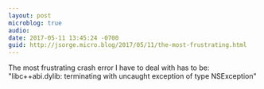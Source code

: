 ```yaml
---
layout: post
microblog: true
audio: 
date: 2017-05-11 13:45:24 -0700
guid: http://jsorge.micro.blog/2017/05/11/the-most-frustrating.html
---
```

The most frustrating crash error I have to deal with has to be: "libc++abi.dylib: terminating with uncaught exception of type NSException"
